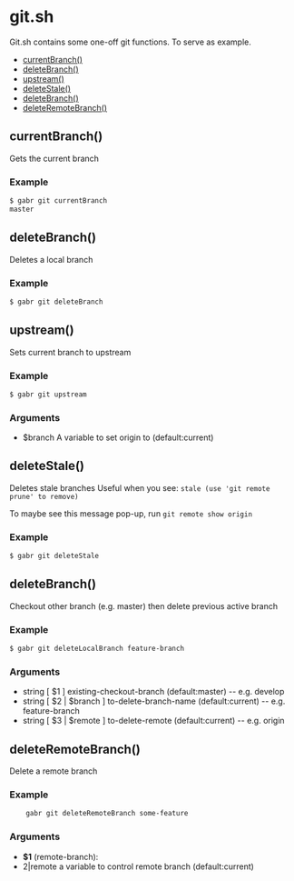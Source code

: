 # git.sh

 Git.sh contains some one-off git functions. To serve as example.

* [currentBranch()](#currentBranch)
* [deleteBranch()](#deleteBranch)
* [upstream()](#upstream)
* [deleteStale()](#deleteStale)
* [deleteBranch()](#deleteBranch)
* [deleteRemoteBranch()](#deleteRemoteBranch)


## currentBranch()

Gets the current branch
### Example

```bash
$ gabr git currentBranch
master
```

## deleteBranch()

Deletes a local branch
### Example

```bash
$ gabr git deleteBranch
```

## upstream()

Sets current branch to upstream
### Example

```bash
$ gabr git upstream
```

### Arguments

* $branch A variable to set origin to (default:current)

## deleteStale()

Deletes stale branches
Useful when you see: `stale (use 'git remote prune' to remove)`

To maybe see this message pop-up, run `git remote show origin`
### Example

```bash
$ gabr git deleteStale
```

## deleteBranch()

Checkout other branch (e.g. master) then delete previous active branch
### Example

```bash
$ gabr git deleteLocalBranch feature-branch
```

### Arguments

* string [ $1 ]          existing-checkout-branch (default:master) -- e.g. develop
* string [ $2 | $branch ]  to-delete-branch-name (default:current) -- e.g. feature-branch
* string [ $3 | $remote ]  to-delete-remote (default:current) -- e.g. origin

## deleteRemoteBranch()

Delete a remote branch
### Example

```bash
    gabr git deleteRemoteBranch some-feature
```

### Arguments

* **$1** (remote-branch):
* $2|$remote a variable to control remote branch (default:current)

